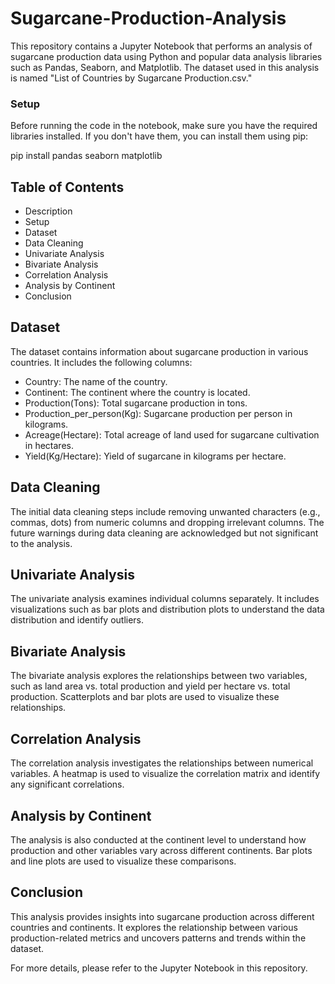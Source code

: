 # Sugarcane-Production-Analysis
This repository contains a Jupyter Notebook that performs an analysis of sugarcane production data using Python and popular data analysis libraries such as Pandas, Seaborn, and Matplotlib. The dataset used in this analysis is named "List of Countries by Sugarcane Production.csv."

### Setup
Before running the code in the notebook, make sure you have the required libraries installed. If you don't have them, you can install them using pip:

pip install pandas seaborn matplotlib

## Table of Contents
- Description
- Setup
- Dataset
- Data Cleaning
- Univariate Analysis
- Bivariate Analysis
- Correlation Analysis
- Analysis by Continent
- Conclusion

## Dataset
The dataset contains information about sugarcane production in various countries. It includes the following columns:

- Country: The name of the country.
- Continent: The continent where the country is located.
- Production(Tons): Total sugarcane production in tons.
- Production_per_person(Kg): Sugarcane production per person in kilograms.
- Acreage(Hectare): Total acreage of land used for sugarcane cultivation in hectares.
- Yield(Kg/Hectare): Yield of sugarcane in kilograms per hectare.

## Data Cleaning
The initial data cleaning steps include removing unwanted characters (e.g., commas, dots) from numeric columns and dropping irrelevant columns. The future warnings during data cleaning are acknowledged but not significant to the analysis.

## Univariate Analysis
The univariate analysis examines individual columns separately. It includes visualizations such as bar plots and distribution plots to understand the data distribution and identify outliers.

## Bivariate Analysis
The bivariate analysis explores the relationships between two variables, such as land area vs. total production and yield per hectare vs. total production. Scatterplots and bar plots are used to visualize these relationships.

## Correlation Analysis
The correlation analysis investigates the relationships between numerical variables. A heatmap is used to visualize the correlation matrix and identify any significant correlations.

## Analysis by Continent
The analysis is also conducted at the continent level to understand how production and other variables vary across different continents. Bar plots and line plots are used to visualize these comparisons.

## Conclusion
This analysis provides insights into sugarcane production across different countries and continents. It explores the relationship between various production-related metrics and uncovers patterns and trends within the dataset.

For more details, please refer to the Jupyter Notebook in this repository.
